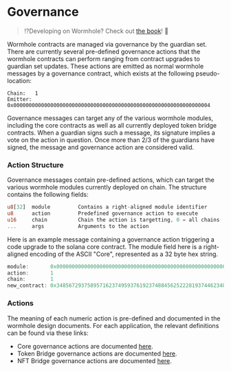 # Governance

> :interrobang:Developing on Wormhole? Check out [the book](https://book.wormhole.com)! :book:

Wormhole contracts are managed via governance by the guardian set. There are currently several pre-defined governance actions that the wormhole contracts can perform ranging from contract upgrades to guardian set updates. These actions are emitted as normal wormhole messages by a governance contract, which exists at the following pseudo-location:

```
Chain:   1
Emitter: 0x0000000000000000000000000000000000000000000000000000000000000004
```

Governance messages can target any of the various wormhole modules, including the core contracts as well as all currently deployed token bridge contracts. When a guardian signs such a message, its signature implies a vote on the action in question. Once more than 2/3 of the guardians have signed, the message and governance action are considered valid.

### Action Structure

Governance messages contain pre-defined actions, which can target the various wormhole modules currently deployed on chain. The structure contains the following fields:

```rust
u8[32]  module         Contains a right-aligned module identifier
u8      action         Predefined governance action to execute
u16     chain          Chain the action is targetting, 0 = all chains
...     args           Arguments to the action
```

Here is an example message containing a governance action triggering a code upgrade to the solana core contract. The module field here is a right-aligned encoding of the ASCII "Core", represented as a 32 byte hex string.

```rust
module:       0x00000000000000000000000000000000000000000000000000000000436f7265
action:       1
chain:        1
new_contract: 0x3485672937589571623749593761923748845625222819374462348283888283
```

### Actions

The meaning of each numeric action is pre-defined and documented in the wormhole design documents. For each application, the relevant definitions can be found via these links:

* Core governance actions are documented [here](https://github.com/certusone/wormhole/blob/dev.v2/whitepapers/0002\_governance\_messaging.md).
* Token Bridge governance actions are documented [here](https://github.com/certusone/wormhole/blob/dev.v2/whitepapers/0003\_token\_bridge.md).
* NFT Bridge governance actions are documented [here](https://github.com/certusone/wormhole/blob/dev.v2/whitepapers/0006\_nft\_bridge.md).
